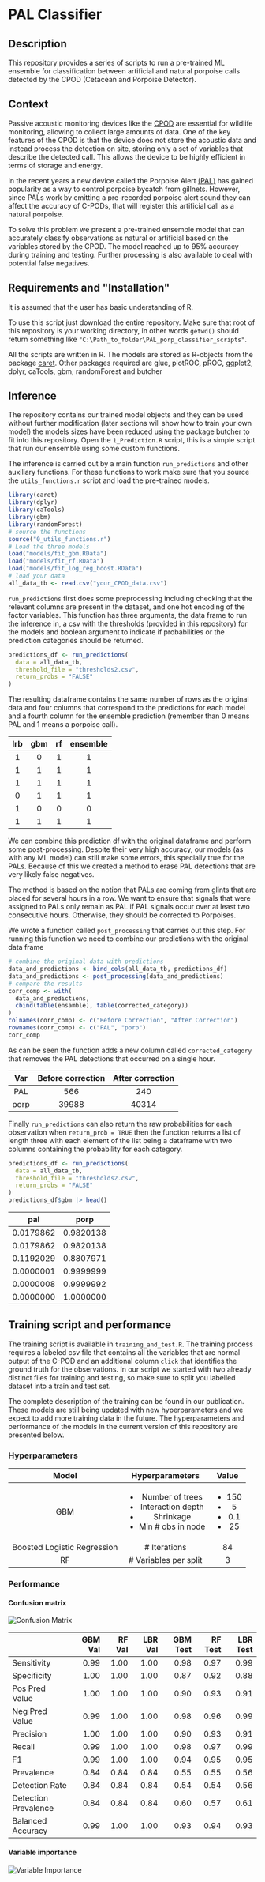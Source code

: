 # PAL Classifier

## Description

This repository provides a series of scripts to run a pre-trained ML ensemble for classification between artificial and natural porpoise calls detected by the CPOD (Cetacean and Porpoise Detector).

## Context

Passive acoustic monitoring devices like the [CPOD](https://www.chelonia.co.uk/cpod.htm)  are essential for wildlife monitoring, allowing to collect large amounts of data. One of the key features of the CPOD is that the device does not store the acoustic data and instead process the detection on site, storing only a set of variables that describe the detected call. This allows the device to be highly efficient in terms of storage and energy.

In the recent years a new device called the Porpoise Alert [(PAL)](https://www.sciencedirect.com/science/article/pii/S0165783620302496?via%3Dihub) has gained popularity as a way to control porpoise bycatch from gillnets. However,  since PALs work by emitting a pre-recorded porpoise alert sound they can affect the accuracy of C-PODs, that will register this artificial call as a natural porpoise.

To solve this problem we present a pre-trained ensemble model that can accurately classify observations as natural or artificial based on the variables stored by the CPOD. The model reached up to 95% accuracy during training and testing. Further processing is also available to deal with potential false negatives.

## Requirements and "Installation"

It is assumed that the user has basic understanding of R.

To use this script just download the entire repository. Make sure that root of this repository is your working directory, in other words `getwd()` should return something like `"C:\Path_to_folder\PAL_porp_classifier_scripts"`.

All the scripts are written in R. The models are stored as R-objects from the package [caret](https://www.jstatsoft.org/article/view/v028i05). Other packages required are glue, plotROC, pROC, ggplot2, dplyr, caTools, gbm, randomForest and butcher

## Inference

The repository contains our trained model objects and they can be used without further modification (later sections will show how to train your own model) the models sizes have been reduced using the package [butcher](https://butcher.tidymodels.org/) to fit into this repository. Open the `1_Prediction.R` script, this is a simple script that run our ensemble using some custom functions.

The inference  is carried out by a main function `run_predictions` and other auxiliary functions. For these functions to work make sure that you source the `utils_functions.r` script and load the pre-trained models.

```r
library(caret)
library(dplyr)
library(caTools)
library(gbm)
library(randomForest)
# source the functions
source("0_utils_functions.r")
# Load the three models
load("models/fit_gbm.RData")
load("models/fit_rf.RData")
load("models/fit_log_reg_boost.RData")
# load your data
all_data_tb <- read.csv("your_CPOD_data.csv")

```

 `run_predictions` first does some  preprocessing  including checking that the relevant columns are present in the dataset, and one hot encoding of the factor variables. This function has three arguments, the  data frame to run the inference in, a csv with the thresholds (provided in this repository) for the models and boolean argument to indicate if probabilities or the prediction categories should be returned.

```r
predictions_df <- run_predictions(
  data = all_data_tb,
  threshold_file = "thresholds2.csv",
  return_probs = "FALSE"
)
```

The resulting dataframe contains the same number of rows as the original data and four columns that correspond to the predictions for each model and a fourth column for the ensemble prediction (remember than 0 means PAL and 1 means a porpoise call).

| lrb| gbm| rf| ensemble|
|:---:|:---:|:--:|:--------:|
| 1  | 0  | 1 |   1     |
| 1  | 1  | 1 |   1     |
| 1  | 1  | 1 |   1     |
| 0  | 1  | 1 |   1     |
| 1  | 0  | 0 |   0     |
| 1  | 1  | 1 |   1     |

We can combine this prediction df  with the original dataframe and perform some post-processing.
Despite their very high accuracy, our models (as with any ML model) can still make some errors, this specially true for the PALs. Because of this we created a method to erase PAL detections that are very likely false negatives.

The method is based on the notion that PALs are coming from glints that are placed for several hours in a row. We want to ensure that signals that were  assigned to PALs only remain as PAL if PAL signals occur over at least two consecutive hours. Otherwise, they should be corrected to Porpoises.

We wrote a function called `post_processing` that carries out this step. For running this function we need to combine our predictions with the original data frame

```r
# combine the original data with predictions
data_and_predictions <- bind_cols(all_data_tb, predictions_df) 
data_and_predictions <- post_processing(data_and_predictions)
# compare the results
corr_comp <- with(
  data_and_predictions,
  cbind(table(ensamble), table(corrected_category))
)
colnames(corr_comp) <- c("Before Correction", "After Correction")
rownames(corr_comp) <- c("PAL", "porp")
corr_comp
```

As can be seen the function adds a new column called `corrected_category` that removes the PAL detections that occurred on a single hour.

|Var |  Before correction|After correction|
|:----:|:-----:|:-----:|
|PAL    |   566|240|
|porp    | 39988|40314|

Finally `run_predictions` can also return the raw probabilities for each observation when  `return_prob = TRUE` then the function returns a list of length three with each element of the list being a dataframe with two columns containing the probability for each category.

```r
predictions_df <- run_predictions(
  data = all_data_tb,
  threshold_file = "thresholds2.csv",
  return_probs = "FALSE"
)
predictions_df$gbm |> head()
```

|    pal    |   porp    |
|:---------:|:---------:|
| 0.0179862 | 0.9820138 |
| 0.0179862 | 0.9820138 |
| 0.1192029 | 0.8807971 |
| 0.0000001 | 0.9999999 |
| 0.0000008 | 0.9999992 |
| 0.0000000 | 1.0000000 |

## Training script and performance

The training script is available in `training_and_test.R`. The training process requires a labeled csv file that contains all the variables that are normal output of the C-POD and an additional column `click` that identifies the ground truth for the observations. In our script we started with two already distinct files for training and testing, so make sure to split  you labelled dataset  into a train and test set.

The complete description of the training can be found in our publication. These models are still being updated with new hyperparameters and we expect to add more training data in the future. The  hyperparameters and performance of the models in the current version of this repository are presented below. 

### Hyperparameters

|Model|Hyperparameters|Value|
|:-----:|:-----:|:-----:|
|GBM| <ul><li>Number of trees </li><li>Interaction depth</li><li> Shrinkage</li> <li>Min # obs in node</li> </ul>|<ul><li>150</li><li>5</li><li>0.1</li> <li>25</li> </ul>|
|Boosted Logistic Regression|# Iterations|84|
|RF|# Variables per split|3|

### Performance

#### Confusion matrix

![Confusion Matrix](img/CF_mat.png)

|                     | GBM  Val| RF Val| LBR Val| GBM Test| RF Test| LBR Test|
|:--------------------|---------:|---------:|---------:|---------:|---------:|---------:|
|Sensitivity          | 0.99| 1.00| 1.00| 0.98| 0.97| 0.99|
|Specificity          | 1.00| 1.00| 1.00| 0.87| 0.92| 0.88|
|Pos Pred Value       | 1.00| 1.00| 1.00| 0.90| 0.93| 0.91|
|Neg Pred Value       | 0.99| 1.00| 1.00| 0.98| 0.96| 0.99|
|Precision            | 1.00| 1.00| 1.00| 0.90| 0.93| 0.91|
|Recall               | 0.99| 1.00| 1.00| 0.98| 0.97| 0.99|
|F1                   | 0.99| 1.00| 1.00| 0.94| 0.95| 0.95|
|Prevalence           | 0.84| 0.84| 0.84| 0.55| 0.55| 0.56|
|Detection Rate       | 0.84| 0.84| 0.84| 0.54| 0.54| 0.56|
|Detection Prevalence | 0.84| 0.84| 0.84| 0.60| 0.57| 0.61|
|Balanced Accuracy    | 0.99| 1.00| 1.00| 0.93| 0.94| 0.93|

#### Variable importance

![Variable Importance](img/varImp.png)
